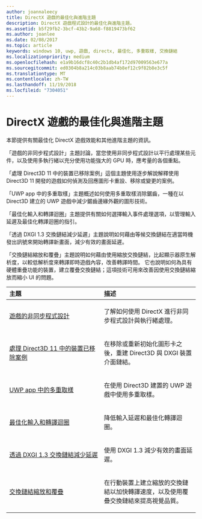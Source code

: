 ```yaml
---
author: joannaleecy
title: DirectX 遊戲的最佳化與進階主題
description: DirectX 遊戲程式設計的最佳化與進階主題。
ms.assetid: b5f29fb2-3bcf-43b2-9a68-f8819473bf62
ms.author: joanlee
ms.date: 02/08/2017
ms.topic: article
keywords: windows 10, uwp, 遊戲, directx, 最佳化, 多重取樣, 交換鏈結
ms.localizationpriority: medium
ms.openlocfilehash: e1a9b16dcf8c40c2b1db4af172d97009563e677a
ms.sourcegitcommit: ed0304b8a214c03b8aab74b8ef12c9f82b8e3c5f
ms.translationtype: MT
ms.contentlocale: zh-TW
ms.lasthandoff: 11/19/2018
ms.locfileid: "7304051"
---
```

# <a name="optimization-and-advanced-topics-for-directx-games"></a>DirectX 遊戲的最佳化與進階主題

本節提供有關最佳化 DirectX 遊戲效能和其他進階主題的資訊。

「遊戲的非同步程式設計」主題討論，當您使用非同步程式設計以平行處理某些元件，以及使用多執行緒以充分使用功能強大的 GPU 時，應考量的各個重點。

「處理 Direct3D 11 中的裝置已移除案例」這個主題使用逐步解說解釋使用 Direct3D 11 開發的遊戲如何偵測及回應圖形卡重設、移除或變更的案例。

「UWP app 中的多重取樣」主題概述如何使用多重取樣消除鋸齒，一種在以 Direct3D 建立的 UWP 遊戲中減少鋸齒邊緣外觀的圖形技術。

「最佳化輸入和轉譯迴圈」主題提供有關如何選擇輸入事件處理選項，以管理輸入延遲及最佳化轉譯迴圈的指引。

「透過 DXGI 1.3 交換鏈結減少延遲」主題說明如何藉由等候交換鏈結在適當時機發出訊號來開始轉譯新畫面，減少有效的畫面延遲。

「交換鏈結縮放和覆疊」主題說明如何藉由使用縮放交換鏈結，比起顯示器原生解析度，以較低解析度來轉譯即時遊戲內容，改善轉譯時間。 它也說明如何為具有硬體重疊功能的裝置，建立覆疊交換鏈結；這項技術可用來改善因使用交換鏈結縮放而縮小 UI 的問題。

<table>
<colgroup>
<col width="50%" />
<col width="50%" />
</colgroup>
<thead>
<tr class="header">
<th align="left">主題</th>
<th align="left">描述</th>
</tr>
</thead>
<tbody>
<tr class="odd">
<td align="left"><p><a href="asynchronous-programming-directx-and-cpp.md">遊戲的非同步程式設計</a></p></td>
<td align="left"><p>了解如何使用 DirectX 進行非同步程式設計與執行緒處理。</p></td>
</tr>
<tr class="even">
<td align="left"><p><a href="handling-device-lost-scenarios.md">處理 Direct3D 11 中的裝置已移除案例</a></p></td>
<td align="left"><p>在移除或重新初始化圖形卡之後，重建 Direct3D 與 DXGI 裝置介面鏈結。</p></td>
</tr>
<tr class="odd">
<td align="left"><p><a href="multisampling--multi-sample-anti-aliasing--in-windows-store-apps.md">UWP app 中的多重取樣</a></p></td>
<td align="left"><p>在使用 Direct3D 建置的 UWP 遊戲中使用多重取樣。</p></td>
</tr>
<tr class="even">
<td align="left"><p><a href="optimize-performance-for-windows-store-direct3d-11-apps-with-coredispatcher.md">最佳化輸入和轉譯迴圈</a></p></td>
<td align="left"><p>降低輸入延遲和最佳化轉譯迴圈。</p></td>
</tr>
<tr class="odd">
<td align="left"><p><a href="reduce-latency-with-dxgi-1-3-swap-chains.md">透過 DXGI 1.3 交換鏈結減少延遲</a></p></td>
<td align="left"><p>使用 DXGI 1.3 減少有效的畫面延遲。</p></td>
</tr>
<tr class="even">
<td align="left"><p><a href="multisampling--scaling--and-overlay-swap-chains.md">交換鏈結縮放和覆疊</a></p></td>
<td align="left"><p>在行動裝置上建立縮放的交換鏈結以加快轉譯速度，以及使用覆疊交換鏈結來提高視覺品質。</p></td>
</tr>
</tbody>
</table>